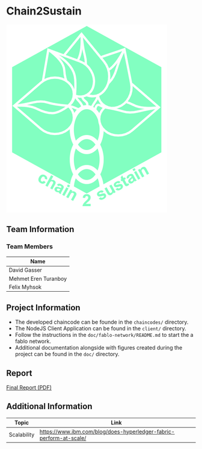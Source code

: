 # Chain2Sustain
![Chain2Sustain Logo](doc/project_icon/logo.png)

## Team Information 
### Team Members
| Name |
|---|
| David Gasser |
| Mehmet Eren Turanboy |
| Felix Myhsok |

## Project Information
- The developed chaincode can be founde in the `chaincodes/` directory. 
- The NodeJS Client Application can be found in the `client/` directory.
- Follow the instructions in the `doc/fablo-network/README.md` to start the a fablo network.
- Additional documentation alongside with figures created during the project can be found in the `doc/` directory.

## Report
[Final Report (PDF)](DLT4PI___Final_Report.pdf)

## Additional Information
|Topic| Link |
|---|---|
| Scalability | https://www.ibm.com/blog/does-hyperledger-fabric-perform-at-scale/ |
